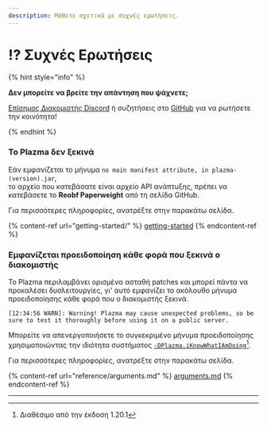 ```yaml
---
description: Μάθετε σχετικά με συχνές ερωτήσεις.
---
```


# ⁉️ Συχνές Ερωτήσεις

{% hint style="info" %}

**Δεν μπορείτε να βρείτε την απάντηση που ψάχνετε;**

[Επίσημος Διακομιστής Discord](https://discord.gg/MmfC52K8A8) ή συζητήσεις στο [GitHub](https://github.com/PlazmaMC/PlazmaBukkit/discussions) για να ρωτήσετε την κοινότητα!

{% endhint %}

### Το Plazma δεν ξεκινά

Εάν εμφανίζεται το μήνυμα `no main manifest attribute, in plazma-(version).jar`,\
το αρχείο που κατεβάσατε είναι αρχείο API ανάπτυξης, πρέπει να κατεβάσετε το **Reobf Paperweight** από τη σελίδα GitHub.

Για περισσότερες πληροφορίες, ανατρέξτε στην παρακάτω σελίδα.

{% content-ref url="getting-started/" %}
[getting-started](getting-started#id-2)
{% endcontent-ref %}

### Εμφανίζεται προειδοποίηση κάθε φορά που ξεκινά ο διακομιστής

Το Plazma περιλαμβάνει ορισμένα ασταθή patches και μπορεί πάντα να προκαλέσει δυσλειτουργίες, γι' αυτό εμφανίζει το ακόλουθο μήνυμα προειδοποίησης κάθε φορά που ο διακομιστής ξεκινά.

```log
[12:34:56 WARN]: Warning! Plazma may cause unexpected problems, so be sure to test it thoroughly before using it on a public server.
```

Μπορείτε να απενεργοποιήσετε το συγκεκριμένο μήνυμα προειδοποίησης χρησιμοποιώντας την ιδιότητα συστήματος [`-DPlazma.iKnowWhatIAmDoing`](#user-content-fn-1)[^1].

Για περισσότερες πληροφορίες, ανατρέξτε στην παρακάτω σελίδα.

{% content-ref url="reference/arguments.md" %}
[arguments.md](reference/arguments.md#plazma.iknowwhatiamdoing)
{% endcontent-ref %}

***

[^1]: Διαθέσιμο από την έκδοση 1.20.1
